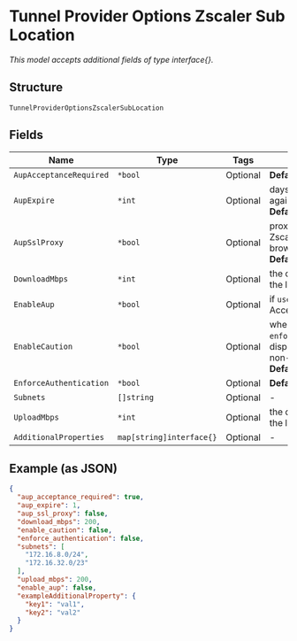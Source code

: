 
# Tunnel Provider Options Zscaler Sub Location

*This model accepts additional fields of type interface{}.*

## Structure

`TunnelProviderOptionsZscalerSubLocation`

## Fields

| Name | Type | Tags | Description |
|  --- | --- | --- | --- |
| `AupAcceptanceRequired` | `*bool` | Optional | **Default**: `true` |
| `AupExpire` | `*int` | Optional | days before AUP is requested again<br>**Default**: `1` |
| `AupSslProxy` | `*bool` | Optional | proxy HTTPs traffic, requiring Zscaler cert to be installed in browser<br>**Default**: `false` |
| `DownloadMbps` | `*int` | Optional | the download bandwidth cap of the link, in Mbps |
| `EnableAup` | `*bool` | Optional | if `use_xff`==`true`, display Acceptable Use Policy (AUP) |
| `EnableCaution` | `*bool` | Optional | when `enforce_authentication`==`false`, display caution notification for non-authenticated users<br>**Default**: `false` |
| `EnforceAuthentication` | `*bool` | Optional | **Default**: `false` |
| `Subnets` | `[]string` | Optional | - |
| `UploadMbps` | `*int` | Optional | the download bandwidth cap of the link, in Mbps |
| `AdditionalProperties` | `map[string]interface{}` | Optional | - |

## Example (as JSON)

```json
{
  "aup_acceptance_required": true,
  "aup_expire": 1,
  "aup_ssl_proxy": false,
  "download_mbps": 200,
  "enable_caution": false,
  "enforce_authentication": false,
  "subnets": [
    "172.16.8.0/24",
    "172.16.32.0/23"
  ],
  "upload_mbps": 200,
  "enable_aup": false,
  "exampleAdditionalProperty": {
    "key1": "val1",
    "key2": "val2"
  }
}
```

